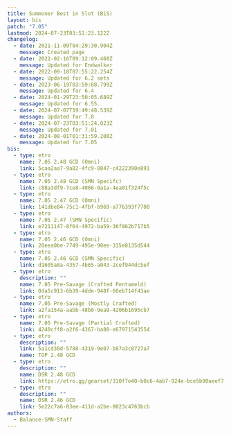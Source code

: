 ```yaml
---
title: Summoner Best in Slot (BiS)
layout: bis
patch: "7.05"
lastmod: 2024-07-23T03:51:23.122Z
changelog:
  - date: 2021-11-09T04:29:30.904Z
    message: Created page
  - date: 2022-02-16T09:12:09.460Z
    message: Updated for Endwalker
  - date: 2022-09-18T07:55:22.254Z
    message: Updated for 6.2 sets
  - date: 2023-06-19T03:59:08.799Z
    message: Updated for 6.4
  - date: 2024-01-29T23:50:05.689Z
    message: Updated for 6.55.
  - date: 2024-07-07T19:49:48.539Z
    message: Updated for 7.0
  - date: 2024-07-23T03:51:24.023Z
    message: Updated for 7.01
  - date: 2024-08-01T01:31:59.200Z
    message: Updated for 7.05
bis:
  - type: etro
    name: 7.05 2.48 GCD (Omni)
    link: 5caa2aa7-9a82-4fc9-8047-c4222390e891
  - type: etro
    name: 7.05 2.48 GCD (SMN Specifc)
    link: c88a3df9-7ce8-4066-9a1a-4ea01f324f5c
  - type: etro
    name: 7.05 2.47 GCD (Omni)
    link: 141dbe84-75c1-4fbf-b969-a776393f7700
  - type: etro
    name: 7.05 2.47 (SMN Specific)
    link: e7211147-8f64-4972-ba59-36f862b717b5
  - type: etro
    name: 7.05 2.46 GCD (Omni)
    link: 20eea0be-7749-495e-90ee-315e8135d544
  - type: etro
    name: 7.05 2.46 GCD (SMN Specific)
    link: d1605a8a-4357-4b65-a043-2cef944dc5ef
  - type: etro
    description: ""
    name: 7.05 Pre-Savage (Crafted Pentameld)
    link: 0da5c913-6b39-4dde-948f-60eb714f43ae
  - type: etro
    name: 7.05 Pre-Savage (Mostly Crafted)
    link: a2fa154a-aabb-48b0-9ea9-4206b1695cb7
  - type: etro
    name: 7.05 Pre-Savage (Partial Crafted)
    link: 4240cff8-a2f6-4367-ba88-e67971543554
  - type: etro
    description: ""
    link: 5a1cd30d-5780-4319-9e07-b87a3c0727a7
    name: TOP 2.48 GCD
  - type: etro
    description: ""
    name: DSR 2.48 GCD
    link: https://etro.gg/gearset/310f7e40-b0c6-4ab7-924e-bce5b90aeef7
  - type: etro
    description: ""
    name: DSR 2.46 GCD
    link: 5e22c7a6-03ee-411d-a2be-0023c4763bcb
authors:
  - Balance-SMN-Staff
---
```

